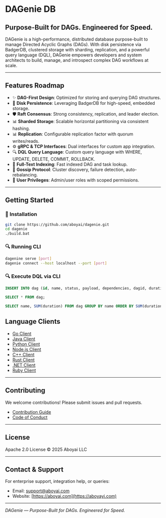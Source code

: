 # DAGenie DB

## Purpose-Built for DAGs. Engineered for Speed.

DAGenie is a high-performance, distributed database purpose-built to manage Directed Acyclic Graphs (DAGs). With disk persistence via BadgerDB, clustered storage with sharding, replication, and a powerful query language (DQL), DAGenie empowers developers and system architects to build, manage, and introspect complex DAG workflows at scale.

---

## Features Roadmap

- ✨ **DAG-First Design**: Optimized for storing and querying DAG structures.
- 🔢 **Disk Persistence**: Leveraging BadgerDB for high-speed, embedded storage.
- 🛡️ **Raft Consensus**: Strong consistency, replication, and leader election.
- 📊 **Sharded Storage**: Scalable horizontal partitioning via consistent hashing.
- 📊 **Replication**: Configurable replication factor with quorum writes/reads.
- ⚙️ **gRPC & TCP Interfaces**: Dual interfaces for custom app integration.
- 🔍 **DQL Query Language**: Custom query language with WHERE, UPDATE, DELETE, COMMIT, ROLLBACK.
- 🔎 **Full-Text Indexing**: Fast indexed DAG and task lookup.
- 🔄 **Gossip Protocol**: Cluster discovery, failure detection, auto-rebalancing.
- 🤑 **User Privileges**: Admin/user roles with scoped permissions.

---

## Getting Started

### 🔧 Installation

```bash
git clone https://github.com/aboyai/dagenie.git
cd dagenie
./build.bat
```

### 🔍 Running CLI

```bash
dagenine serve [port]
dagenie connect --host localhost --port [port]
```

### 🔍 Execute DQL via CLI

```sql
INSERT INTO dag (id, name, status, payload, dependencies, dagid, duration, retries) VALUES ('1', 'AWS', 'pending', '{}', '[]', 'abc234', 200, 10);
```

```sql
SELECT * FROM dag;
```

```sql
SELECT name, SUM(duration) FROM dag GROUP BY name ORDER BY SUM(duration) DESC LIMIT 5;
```

## Language Clients

- [Go Client](./clients/go/README.md)
- [Java Client](./clients/java/README.md)
- [Python Client](./clients/python/README.md)
- [Node.js Client](./clients/nodejs/README.md)
- [C++ Client](./clients/cpp/README.md)
- [Rust Client](./clients/rust/README.md)
- [.NET Client](./clients/dotnet/README.md)
- [Ruby Client](./clients/ruby/README.md)

---

## Contributing

We welcome contributions! Please submit issues and pull requests.

- [Contribution Guide](./CONTRIBUTING.md)
- [Code of Conduct](./CODE_OF_CONDUCT.md)

---

## License

Apache 2.0 License © 2025 Aboyai LLC

---

## Contact & Support

For enterprise support, integration help, or queries:

- Email: [support@aboyai.com](mailto:support@aboyai.com)
- Website: [https://aboyai.com](https://aboyayi.com)

---

*DAGenie — Purpose-Built for DAGs. Engineered for Speed.*

